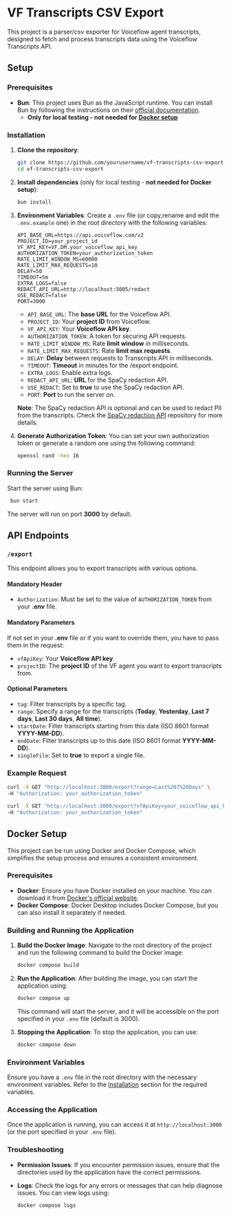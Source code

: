 # VF Transcripts CSV Export

This project is a parser/csv exporter for Voiceflow agent transcripts, designed to fetch and process transcripts data using the Voiceflow Transcripts API.

## Setup

### Prerequisites

- **Bun**: This project uses Bun as the JavaScript runtime. You can install Bun by following the instructions on their [official documentation](https://bun.sh/docs).
  - **Only for local testing - not needed for [Docker setup](#docker-setup)**

### Installation

1. **Clone the repository**:
   ```bash
   git clone https://github.com/yourusername/vf-transcripts-csv-export.git
   cd vf-transcripts-csv-export
   ```

2. **Install dependencies** (only for local testing - **not needed for Docker setup**):
   ```bash
   bun install
   ```

3. **Environment Variables**:
   Create a `.env` file (or copy,rename and edit the `.env.example` one) in the root directory with the following variables:

   ```plaintext
   API_BASE_URL=https://api.voiceflow.com/v2
   PROJECT_ID=your_project_id
   VF_API_KEY=VF.DM.your_voiceflow_api_key
   AUTHORIZATION_TOKEN=your_authorization_token
   RATE_LIMIT_WINDOW_MS=60000
   RATE_LIMIT_MAX_REQUESTS=10
   DELAY=50
   TIMEOUT=5m
   EXTRA_LOGS=false
   REDACT_API_URL=http://localhost:5005/redact
   USE_REDACT=false
   PORT=3000
   ```

   - `API_BASE_URL`: The **base URL** for the Voiceflow API.
   - `PROJECT_ID`: Your **project ID** from Voiceflow.
   - `VF_API_KEY`: Your **Voiceflow API key**.
   - `AUTHORIZATION_TOKEN`: A token for securing API requests.
   - `RATE_LIMIT_WINDOW_MS`: Rate **limit window** in milliseconds.
   - `RATE_LIMIT_MAX_REQUESTS`: Rate **limit max requests**.
   - `DELAY`: **Delay** between requests to Transcripts API in milliseconds.
   - `TIMEOUT`: **Timeout** in minutes for the /export endpoint.
   - `EXTRA_LOGS`: Enable extra logs.
   - `REDACT_API_URL`: **URL** for the SpaCy redaction API.
   - `USE_REDACT`: Set to **true** to use the SpaCy redaction API.
   - `PORT`: **Port** to run the server on.

   **Note**: The SpaCy redaction API is optional and can be used to redact PII from the transcripts.
   Check the [SpaCy redaction API](https://github.com/voiceflow-gallagan/vf-spacy-pii-redac) repository for more details.

4. **Generate Authorization Token**:
   You can set your own authorization token or generate a random one using the following command:

   ```bash
   openssl rand -hex 16
   ```


### Running the Server

Start the server using Bun:
  ```bash
   bun start
  ```

The server will run on port **3000** by default.

## API Endpoints

### `/export`

This endpoint allows you to export transcripts with various options.

#### Mandatory Header

- `Authorization`: Must be set to the value of `AUTHORIZATION_TOKEN` from your **.env** file.

#### Mandatory Parameters

If not set in your **.env** file or if you want to override them, you have to pass them in the request:

- `vfApiKey`: Your **Voiceflow API key**.
- `projectID`: The **project ID** of the VF agent you want to export transcripts from.

#### Optional Parameters

- `tag`: Filter transcripts by a specific tag.
- `range`: Specify a range for the transcripts (**Today**, **Yesterday**, **Last 7 days**, **Last 30 days**, **All time**).
- `startDate`: Filter transcripts starting from this date (ISO 8601 format **YYYY-MM-DD**).
- `endDate`: Filter transcripts up to this date (ISO 8601 format **YYYY-MM-DD**).
- `singleFile`: Set to **true** to export a single file.

### Example Request

```bash
curl -X GET "http://localhost:3000/export?range=Last%207%20Days" \
-H "Authorization: your_authorization_token"
```

```bash
curl -X GET "http://localhost:3000/export?vfApiKey=your_voiceflow_api_key&projectId=your_project_id&tag=exampleTag&startDate=2023-01-01&endDate=2023-01-31" \
-H "Authorization: your_authorization_token"
```

## Docker Setup

This project can be run using Docker and Docker Compose, which simplifies the setup process and ensures a consistent environment.

### Prerequisites

- **Docker**: Ensure you have Docker installed on your machine. You can download it from [Docker's official website](https://www.docker.com/products/docker-desktop).
- **Docker Compose**: Docker Desktop includes Docker Compose, but you can also install it separately if needed.

### Building and Running the Application

1. **Build the Docker Image**:
   Navigate to the root directory of the project and run the following command to build the Docker image:

   ```bash
   docker compose build
   ```

2. **Run the Application**:
   After building the image, you can start the application using:

   ```bash
   docker compose up
   ```

   This command will start the server, and it will be accessible on the port specified in your `.env` file (default is 3000).

3. **Stopping the Application**:
   To stop the application, you can use:

   ```bash
   docker compose down
   ```

### Environment Variables

Ensure you have a `.env` file in the root directory with the necessary environment variables. Refer to the [Installation](#installation) section for the required variables.

### Accessing the Application

Once the application is running, you can access it at `http://localhost:3000` (or the port specified in your `.env` file).

### Troubleshooting

- **Permission Issues**: If you encounter permission issues, ensure that the directories used by the application have the correct permissions.
- **Logs**: Check the logs for any errors or messages that can help diagnose issues. You can view logs using:

  ```bash
  docker compose logs
  ```
